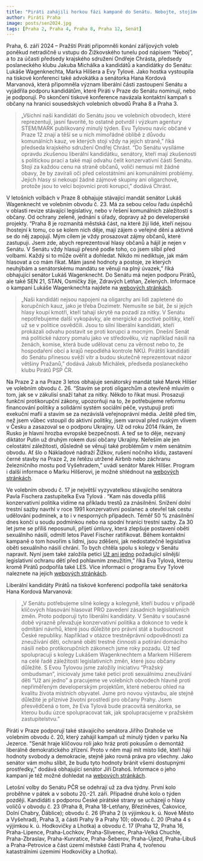 ```yaml
---
title: "Piráti zahájili horkou fázi kampaně do Senátu. Nebojte, stojíme za Vámi, oslovovali občany"
author: Piráti Praha
image: posts/sen2024.jpg
tags: [Praha 2, Praha 4, Praha 8, Praha 12, Senát]
---
```


Praha, 6. září 2024 – Pražští Piráti připomněli konání zářijových voleb poněkud netradičně u vstupu do Žižkovského tunelu pod nápisem “Neboj”, a to za účasti předsedy krajského sdružení Ondřeje Chrásta, předsedy poslaneckého klubu Jakuba Michálka a kandidátů a kandidátky do Senátu: Lukáše Wagenknechta, Marka Hilšera a Evy Tylové. Jako hostka vystoupila na tiskové konferenci také advokátka a senátorka Hana Kordová Marvanová, která připomněla význam liberální části zastoupení Senátu a vyjádřila podporu kandidátům, které Piráti v Praze do Senátu nominují, nebo je podporují. Po skončení tiskové konference navázala kontaktní kampaň s občany na hranici sousedských volebních obvodů Praha 8 a Praha 3. 

> „Všichni naši kandidáti do Senátu jsou ve volebních obvodech, které reprezentují, jasní favorité, to ostatně potvrdil i výzkum agentury STEM/MARK publikovaný minulý týden. Evu Tylovou navíc občané v Praze 12 znají a těší se u nich mimořádné oblibě z důvodu komunálních kauz, ve kterých stojí vždy na jejich straně,” říká předseda krajského sdružení Ondřej Chrást. “Do Senátu vysíláme opravdu zkušenou liberální kandidátku, senátory, kteří mají zkušenosti s politickou prací a také mají odvahu čelit konzervativní části Senátu. Stojí za každou cenu na straně občanů, voliči nemusí mít žádné obavy, že by zavírali oči před celostátními ani komunálními problémy. Jejich hlasy si nekoupí žádné zájmové skupiny ani oligarchové, protože jsou to velcí bojovníci proti korupci,” dodává Chrást. 

V letošních volbách v Praze 8 obhajuje stávající mandát senátor Lukáš Wagenknecht ve volebním obvodu č. 23. Má za sebou celou řadu úspěchů v oblasti revize stávající legislativy, nebo v řešení komunálních záležitostí s občany. Od ochrany zeleně, jednání s úřady, dopravy až po developerské projekty. “Praha 8 je rozmanitá městská část, na které žijí lidé, kteří nejsou lhostejní k tomu, co se kolem nich děje, mají zájem o veřejné dění a aktivně se do něj zapojují. Mým cílem je vždy prosazovat zájmy občanů, které zastupuji. Jsem zde, abych reprezentoval hlasy občanů a hájil je nejen v Senátu. V Senátu vždy hlasuji přesně podle toho, co jsem slíbil před volbami. Každý si to může ověřit a dohledat. Nikdo mi nediktuje, jak mám hlasovat a co mám říkat. Mám jasné hodnoty a postoje, ze kterých neuhýbám a senátorskému mandátu se věnuji na plný úvazek,” říká obhajující senátor Lukáš Wagenknecht. Do Senátu má nejen podporu Pirátů, ale také SEN 21, STAN, Osmičky žije, Zdravých Letňan, Zelených. Informace o kampani Lukáše Wagenknechta najdete na [webových stránkách](https://lukaswagenknecht.cz/).

> „Naši kandidáti nejsou napojeni na oligarchy ani lidi zapletené do korupčních kauz, jako je třeba Dozimetr. Nemusíte se bát, že si jejich hlasy koupí kmotři, kteří tahají skrytě na pozadí za nitky. V Senátu nepotřebujeme další vykopávky, ale energické a poctivé politiky, kteří už se v politice osvědčili. Jsou to silní liberální kandidáti, kteří prokázali odvahu postavit se proti korupci a mocným. Dnešní Senát má politické názory pomalu jako ve středověku, viz například násilí na ženách, komise, která bude udělovat cenu za věrnost nebo to, že hospodaření obcí a krajů nepodléhá kontrole NKÚ. Pirátští kandidáti do Senátu přinesou svěží vítr a budou skutečně reprezentovat názor většiny Pražanů,” dodává Jakub Michálek, předseda poslaneckého klubu Pirátů PSP ČR. 

Na Praze 2 a na Praze 3 letos obhajuje senátorský mandát také Marek Hilšer ve volebním obvodu č. 26. “Stavím se proti oligarchům a otevřeně mluvím o tom, jak se v zákulisí snaží tahat za nitky. Někdo to říkat musí. Prosazuji funkční protikorupční zákony, upozorňuji na to, že potřebujeme reformu financování politiky a solidární systém sociální péče, vystupuji proti exekuční mafii a stavím se za nezávislá veřejnoprávní média. Ještě před tím, než jsem vůbec vstoupil do aktivní politiky, jsem varoval před ruským vlivem v Česku a zasazoval se o podporu Ukrajiny. Už od roku 2014 říkám, že Rusko je hlavní hrozba evropské bezpečnosti. A teď se to děje, nezvaný diktátor Putin už druhým rokem dusí občany Ukrajiny. Neřeším ale jen celostátní záležitosti, důsledně se věnuji také problémům v mém senátním obvodu. Ať šlo o Nákladové nádraží Žižkov, rušení nočního klidu, zastavení černé stavby na Praze 2, ze řetězu utržené Airbnb nebo záchranu železničního mostu pod Vyšehradem,” uvádí senátor Marek Hilšer. Program i další informace o Marku Hilšerovi, je možné shlédnout na [webových stránkách](https://www.marekhilser.cz/).

Ve volebním obvodu č. 17 je největší vyzyvatelkou stávajícího senátora Pavla Fischera zastupitelka Eva Tylová . “Kam nás dovedla příliš konzervativní politika vidíme na příkladu trestů za znásilnění. Snížení dolní trestní sazby navrhl v roce 1991 konzervativní poslanec a otevřel tak cestu udělování podmínek, a to i v nesporných případech. Téměř 50 % znásilnění dnes končí u soudu podmínkou nebo na spodní hranici trestní sazby. Za 30 let jsme se příliš neposunuli, přijetí úmluvy, která zlepšuje postavení obětí sexuálního násilí, odmítl letos Pavel Fischer ratifikovat. Během kontaktní kampaně o tom hovořím s lidmi, jsou zděšeni, jak nedostatečně legislativa oběti sexuálního násilí chrání. To bych chtěla spolu s kolegy  v Senátu napravit. Nyní jsem také založila petici [Už ani jedno](https://www.uzanijedno.cz/) požadující silnější legislativní ochranu dětí před pohlavním zneužitím,” říká Eva Tylová, kterou kromě Pirátů podpořila také LES. Více informací o programu Evy Tylové naleznete na jejich [webových stránkách](https://www.evatylova.cz/).

Liberální kandidáty Pirátů na tiskové konferenci podpořila také senátorka Hana Kordová Marvanová: 

>„V Senátu potřebujeme silné kolegy a kolegyně, kteří budou v případě klíčových hlasování hlasovat PRO zavedení zásadních legislativních změn. Proto podporuji tyto liberální kandidáty. V Senátu v současné době výrazně převažuje konzervativní politika a dokonce to vede k odmítání návrhů, které jsou důležité pro právní stát a budoucnost České republiky. Například v otázce trestněprávní odpovědnosti za zneužívání dětí, ochraně obětí trestné činnosti a potírání domácího násilí nebo protikorupčních zákonech jsme roky pozadu. Už teď spolupracuji s kolegy Lukášem Wagenknechtem a Markem Hilšerem na celé řadě záležitostí legislativních změn, které jsou občany důležité. S Evou Tylovou jsme založily iniciativu “Pražský ombudsman”, iniciovaly jsme také petici proti sexuálnímu zneužívání dětí “Už ani jedno” a pracujeme ve volebních obvodech hlavně proti nepřiměřeným developerským projektům, které neberou ohled na kvalitu života místních obyvatel. Jsme pro novou výstavbu, ale stejně důležité je příznivé životní prostředí pro občany Prahy. Jsem přesvědčená o tom, že Eva Tylová bude pracovitá senátorka, se kterou budu úzce spolupracovat tak, jak spolupracujeme v pražském zastupitelstvu.”

Piráti v Praze podporují také stávajícího senátora Jiřího Drahoše ve volebním obvodu č. 20, který zahájil kampaň už minulý týden v parku Na Jezerce. "Senát hraje klíčovou roli jako hráz proti pokusům o demontáž liberálně demokratického zřízení. Proto v něm mají mít místo lidé, kteří hájí hodnoty svobody a demokracie, stejně jako rovná práva pro všechny. Jako senátor vám mohu slíbit, že budu tyto hodnoty bránit všemi dostupnými prostředky,” dodává obhajující senátor Jiří Drahoš. Informace o jeho kampani je též možné dohledat na [webových stránkách](https://jiridrahos.cz/).

Letošní volby do Senátu PČR se odehrají už za dva týdny. První kolo proběhne v pátek a v sobotu 20.-21. září. Případné druhé kolo o týden později. Kandidáti s podporou České pirátské strany se ucházejí o hlasy voličů v obvodu č. 23 (Praha 8, Praha 18-Letňany, Březiněves, Čakovice, Dolní Chabry, Ďáblice); obvodu č. 26 (Praha 2 (s výjimkou k. ú. Nové Město a Vyšehrad), Praha 3, a části Prahy 9 a Prahy 10); obvodu č. 20 (Praha 4 s výjimkou k. ú. Hodkovičky a Lhotka) a obvodu č. 17 (Praha 12, Praha 16, Praha-Lipence, Praha-Lochkov, Praha-Slivenec, Praha-Velká Chuchle, Praha-Zbraslav, Praha-Kunratice, Praha-Šeberov, Praha-Újezd, Praha-Libuš a Praha-Petrovice a část území městské části Praha 4, tvořenou katastrálními územími Hodkovičky a Lhotka).  
